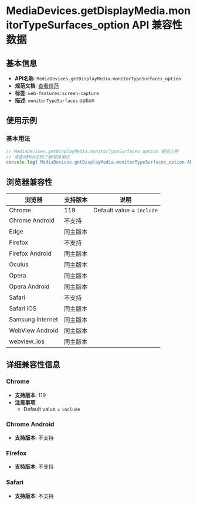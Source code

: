 # MediaDevices.getDisplayMedia.monitorTypeSurfaces_option API 兼容性数据

## 基本信息

- **API名称**: `MediaDevices.getDisplayMedia.monitorTypeSurfaces_option`
- **规范文档**: [查看规范](https://w3c.github.io/mediacapture-screen-share/#dom-displaymediastreamoptions-monitortypesurfaces)
- **标签**: `web-features:screen-capture`
- **描述**: `monitorTypeSurfaces` option

## 使用示例

### 基本用法

```javascript
// MediaDevices.getDisplayMedia.monitorTypeSurfaces_option 使用示例
// 请查阅MDN文档了解具体用法
console.log('MediaDevices.getDisplayMedia.monitorTypeSurfaces_option API');
```

## 浏览器兼容性

| 浏览器 | 支持版本 | 说明 |
|--------|----------|------|
| Chrome | 119 | Default value = `include` |
| Chrome Android | 不支持 |  |
| Edge | 同主版本 |  |
| Firefox | 不支持 |  |
| Firefox Android | 同主版本 |  |
| Oculus | 同主版本 |  |
| Opera | 同主版本 |  |
| Opera Android | 同主版本 |  |
| Safari | 不支持 |  |
| Safari iOS | 同主版本 |  |
| Samsung Internet | 同主版本 |  |
| WebView Android | 同主版本 |  |
| webview_ios | 同主版本 |  |

## 详细兼容性信息

### Chrome

- **支持版本**: 119
- **注意事项**:
  - Default value = `include`

### Chrome Android

- **支持版本**: 不支持

### Firefox

- **支持版本**: 不支持

### Safari

- **支持版本**: 不支持

